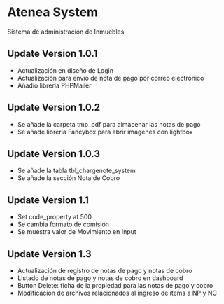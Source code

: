 # Atenea System
Sistema de administración de Inmuebles
## Update Version 1.0.1

* Actualización en diseño de Login
* Actualización para envió de nota de pago por correo electrónico
* Añadio libreria PHPMailer

## Update Version 1.0.2

* Se añade la carpeta tmp_pdf para almacenar las notas de pago
* Se añade libreria Fancybox para abrir imagenes con lightbox

## Update Version 1.0.3

* Se añade la tabla tbl_chargenote_system
* Se añade la sección Nota de Cobro

## Update Version 1.1

* Set code_property at 500
* Se cambia formato de comisión
* Se muestra valor de Movimiento en Input

## Update Version 1.3

* Actualización de registro de notas de pago y notas de cobro
* Listado de notas de pago y notas de cobro en dashboard
* Button Delete: ficha de la propiedad para las notas de pago y cobro
* Modificación de archivos relacionados al ingreso de items a NP y NC